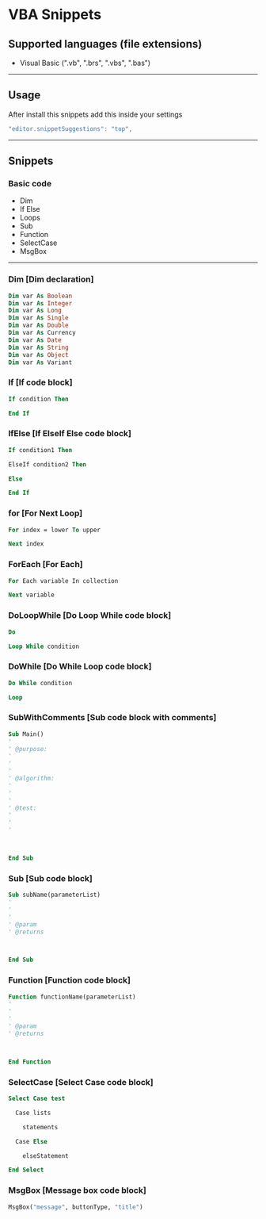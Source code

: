 # VBA Snippets
## Supported languages (file extensions)
* Visual Basic (".vb", ".brs", ".vbs", ".bas")
---
## Usage
After install this snippets add this inside your settings
```js
"editor.snippetSuggestions": "top",
```
---
## Snippets
### Basic code
- Dim
- If Else
- Loops
- Sub
- Function
- SelectCase
- MsgBox
---
### Dim [Dim declaration]
```vb
Dim var As Boolean
Dim var As Integer
Dim var As Long
Dim var As Single
Dim var As Double
Dim var As Currency
Dim var As Date
Dim var As String
Dim var As Object
Dim var As Variant
```
### If [If code block]
```vb
If condition Then

End If
```
### IfElse [If ElseIf Else code block]
```vb
If condition1 Then

ElseIf condition2 Then

Else

End If
```
### for [For Next Loop]
```vb
For index = lower To upper

Next index
```
### ForEach [For Each]
```vb
For Each variable In collection

Next variable
```
### DoLoopWhile [Do Loop While code block]
```vb
Do

Loop While condition
```
### DoWhile [Do While Loop code block]
```vb
Do While condition

Loop
```
### SubWithComments [Sub code block with comments]
```vb
Sub Main()
'
' @purpose:
'
'
'
' @algorithm:
'
'
'
' @test:
'
'
'



End Sub
```
### Sub [Sub code block]
```vb
Sub subName(parameterList)
'
'
'
' @param
' @returns



End Sub
```
### Function [Function code block]
```vb
Function functionName(parameterList)
'
'
'
' @param
' @returns



End Function
```
### SelectCase [Select Case code block]
```vb
Select Case test

  Case lists

    statements

  Case Else

    elseStatement

End Select
```
### MsgBox [Message box code block]
```vb
MsgBox("message", buttonType, "title")
```
